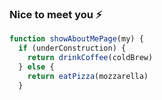 ### Nice to meet you ⚡

```javascript
function showAboutMePage(my) {
  if (underConstruction) {
    return drinkCoffee(coldBrew)
  } else {
    return eatPizza(mozzarella)
  }
```

<!--
**fernandacaramico/fernandacaramico** is a ✨ _special_ ✨ repository because its `README.md` (this file) appears on your GitHub profile.

Here are some ideas to get you started:

- 🔭 I’m currently working on ...
- 🌱 I’m currently learning ...
- 👯 I’m looking to collaborate on ...
- 🤔 I’m looking for help with ...
- 💬 Ask me about ...
- 📫 How to reach me: ...
- 😄 Pronouns: ...
- ⚡ Fun fact: ...
-->



